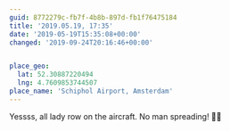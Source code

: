 ```yaml
---
guid: 8772279c-fb7f-4b8b-897d-fb1f76475184
title: '2019.05.19, 17:35'
date: '2019-05-19T15:35:08+00:00'
changed: '2019-09-24T20:16:46+00:00'


place_geo:
  lat: 52.30887220494
  lng: 4.7609853744507
place_name: 'Schiphol Airport, Amsterdam'
---
```


Yessss, all lady row on the aircraft. No man spreading! 🙏🙌
